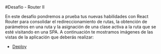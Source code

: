 #Desafío - Router II


En este desafío pondremos a prueba tus nuevas habilidades con React Router para
consolidar el redireccionamiento de rutas, la obtención de parámetros en una ruta y la
asignación de una clase activa a la ruta que se esté visitando en una SPA.
A continuación te mostramos imágenes de las vistas de la aplicación que deberás realizar:


- [Deploy](https://scintillating-nasturtium-558ed2.netlify.app/)
